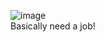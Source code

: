 ![image](https://github.com/grandpaCanCode/sturdy-journey/assets/128002915/1d8db4e8-75e2-4e6b-9c90-4ed76200d139)
<br> Basically need a job!
